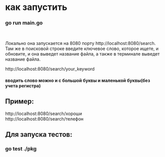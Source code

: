 <h1>как запустить</h1>

<h3>go run main.go</h3> 
<br>

Локально она запускается на 8080 порту http://localhost:8080/search. 
<br>
Там же в поисковой строке введите ключевое слово, которое ищете, и обновите, и она выведет название файла, а также в терминале выведет название файла.
<br>

http://localhost:8080/search/your_keyword
<br>
<h4>вводить слово можно и с большой буквы и маленькой буквы(без учета регистра)</h4>
<h2>Пример:</h2>

http://localhost:8080/search/хороши
<br>
http://localhost:8080/search/телефон
<br>

<h2>Для запуска тестов:</h2> 
<h3>go test ./pkg</h3>

